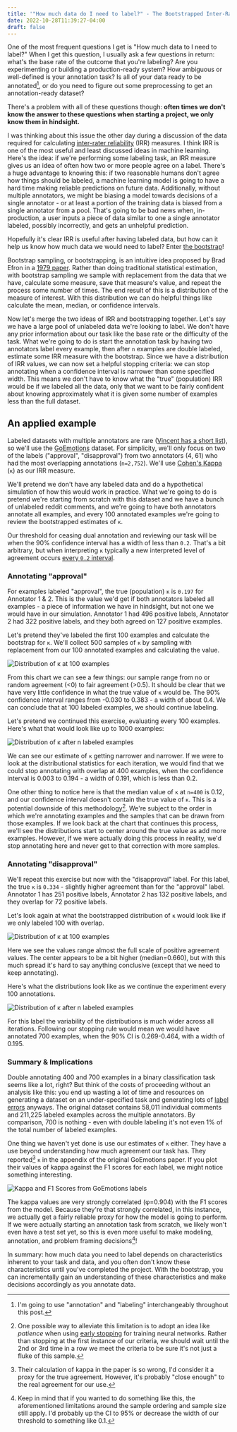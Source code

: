 ```yaml
---
title: '"How much data do I need to label?" - The Bootstrapped Inter-Rater Reliability Answer'
date: 2022-10-28T11:39:27-04:00
draft: false
---
```

<meta name="twitter:card" content="summary">
<meta name="twitter:site" content="@pmbaumgartner">
<meta name="twitter:creator" content="@pmbaumgartner">
<meta name="twitter:title" content='"How much data do I need to label?"'>
<meta name="twitter:description" content="Let's do the bootstrap and find out!">
<meta name="twitter:image" content="https://i.ibb.co/0rNMYXV/facesweird.png">

One of the most frequent questions I get is "How much data to I need to label?" When I get this question, I usually ask a few questions in return: what's the base rate of the outcome that you're labeling? Are you experimenting or building a production-ready system? How ambiguous or well-defined is your annotation task? Is all of your data ready to be annotated[^1], or do you need to figure out some preprocessing to get an annotation-ready dataset?

There's a problem with all of these questions though: **often times we don't know the answer to these questions when starting a project, we only know them in hindsight.**

I was thinking about this issue the other day during a discussion of the data required for calculating [inter-rater reliability](https://en.wikipedia.org/wiki/Inter-rater_reliability) (IRR) measures. I think IRR is one of the most useful and least discussed ideas in machine learning. Here's the idea: if we're performing some labeling task, an IRR measure gives us an idea of often how two or more people agree on a label. There's a huge advantage to knowing this: if two reasonable humans don't agree how things should be labeled, a machine learning model is going to have a hard time making reliable predictions on future data. Additionally, without multiple annotators, we might be biasing a model towards decisions of a single annotator - or at least a portion of the training data is biased from a single annotator from a pool. That's going to be bad news when, in-production, a user inputs a piece of data similar to one a single annotator labeled, possibly incorrectly, and gets an unhelpful prediction.

Hopefully it's clear IRR is useful after having labeled data, but how can it help us know how much data we would need to label? Enter [the bootstrap](https://en.wikipedia.org/wiki/Bootstrapping_(statistics))!

Bootstrap sampling, or bootstrapping, is an intuitive idea proposed by Brad Efron in a [1979 paper](https://projecteuclid.org/journals/annals-of-statistics/volume-7/issue-1/Bootstrap-Methods-Another-Look-at-the-Jackknife/10.1214/aos/1176344552.full). Rather than doing traditional statistical estimation, with bootstrap sampling we sample with replacement from the data that we have, calculate some measure, save that measure's value, and repeat the process some number of times. The end result of this is a distribution of the measure of interest. With this distribution we can do helpful things like calculate the mean, median, or confidence intervals.

Now let's merge the two ideas of IRR and bootstrapping together. Let's say we have a large pool of unlabeled data we're looking to label. We don't have any prior information about our task like the base rate or the difficulty of the task. What we're going to do is start the annotation task by having two annotators label every example, then after `n` examples are double labeled, estimate some IRR measure with the bootstrap. Since we have a distribution of IRR values, we can now set a helpful stopping criteria: we can stop annotating when a confidence interval is narrower than some specified width. This means we don't have to know what the "true" (population) IRR would be if we labeled all the data, only that we want to be fairly confident about knowing approximately what it is given some number of examples less than the full dataset.

## An applied example

Labeled datasets with multiple annotators are rare ([Vincent has a short list](https://koaning.io/til/2022-10-07-annotation-datasets/)), so we'll use the [GoEmotions](https://arxiv.org/abs/2005.00547) dataset. For simplicity, we'll only focus on two of the labels ("approval", "disapproval") from two annotators (4, 61) who had the most overlapping annotations (`n=2,752`). We'll use [Cohen's Kappa](https://en.wikipedia.org/wiki/Cohen%27s_kappa) (`κ`) as our IRR measure.

We'll pretend we don't have any labeled data and do a hypothetical simulation of how this would work in practice. What we're going to do is pretend we're starting from scratch with this dataset and we have a bunch of unlabeled reddit comments, and we're going to have both annotators annotate all examples, and every 100 annotated examples we're going to review the bootstrapped estimates of `κ`.

Our threshold for ceasing dual annotation and reviewing our task will be when the 90% confidence interval has a width of less than `0.2`. That's a bit arbitrary, but when interpreting `κ` typically a new interpreted level of agreement occurs [every `0.2` interval](https://www.statology.org/cohens-kappa-statistic/).

### Annotating "approval"

For examples labeled "approval", the true (population) `κ` is `0.197` for Annotator 1 & 2. This is the value we'd get if both annotators labeled all examples - a piece of information we have in hindsight, but not one we would have in our simulation. Annotator 1 had 496 positive labels, Annotator 2 had 322 positive labels, and they both agreed on 127 positive examples.

Let's pretend they've labeled the first 100 examples and calculate the bootstrap for `κ`. We'll collect 500 samples of `κ` by sampling with replacement from our 100 annotated examples and calculating the value.

![Distribution of κ at 100 examples](approval100.svg)

From this chart we can see a few things: our sample range from no or random agreement (<0) to fair agreement (>0.5). It should be clear that we have very little confidence in what the true value of `κ` would be. The 90% confidence interval ranges from -0.030 to 0.383 - a width of about 0.4. We can conclude that at 100 labeled examples, we should continue labeling.

Let's pretend we continued this exercise, evaluating every 100 examples. Here's what that would look like up to 1000 examples:

![Distribution of κ after n labeled examples](approval-all.svg)

We can see our estimate of `κ` getting narrower and narrower. If we were to look at the distributional statistics for each iteration, we would find that we could stop annotating with overlap at 400 examples, when the confidence interval is 0.003 to 0.194 - a width of 0.191, which is less than 0.2. 

One other thing to notice here is that the median value of `κ` at `n=400` is 0.12, and our confidence interval doesn't contain the true value of `κ`. This is a potential downside of this methodology[^3]. We're subject to the order in which we're annotating examples and the samples that can be drawn from those examples. If we look back at the chart that continues this process, we'll see the distributions start to center around the true value as add more examples. However, if we were actually doing this process in reality, we'd stop annotating here and never get to that correction with more samples.

### Annotating "disapproval"

We'll repeat this exercise but now with the "disapproval" label. For this label, the true `κ` is `0.334` - slightly higher agreement than for the "approval" label. Annotator 1 has 251 positive labels, Annotator 2 has 132 positive labels, and they overlap for 72 positive labels.

Let's look again at what the bootstrapped distribution of `κ` would look like if we only labeled 100 with overlap.

![Distribution of κ at 100 examples](disapproval100.svg)

Here we see the values range almost the full scale of positive agreement values. The center appears to be a bit higher (median=0.660), but with this much spread it's hard to say anything conclusive (except that we need to keep annotating).

Here's what the distributions look like as we continue the experiment every 100 annotations.

![Distribution of κ after n labeled examples](disapproval-all.svg)

For this label the variability of the distributions is much wider across all iterations. Following our stopping rule would mean we would have annotated 700 examples, when the 90% CI is 0.269-0.464, with a width of 0.195.

### Summary & Implications

Double annotating 400 and 700 examples in a binary classification task seems like a lot, right? But think of the costs of proceeding without an analysis like this: you end up wasting a lot of time and resources on generating a dataset on an under-specified task and generating lots of [label errors](https://www.surgehq.ai/blog/30-percent-of-googles-reddit-emotions-dataset-is-mislabeled) anyways. The original dataset contains 58,011 individual comments and 211,225 labeled examples across the multiple annotators. By comparison, 700 is nothing - even with double labeling it's not even 1% of the total number of labeled examples.

One thing we haven't yet done is use our estimates of `κ` either. They have a use beyond understanding how much agreement our task has. They reported[^2] `κ` in the appendix of the original GoEmotions paper. If you plot their values of kappa against the F1 scores for each label, we might notice something interesting.

![Kappa and F1 Scores from GoEmotions labels](kappaf1.svg)

The kappa values are very strongly correlated (φ=0.904) with the F1 scores from the model. Because they're that strongly correlated, in this instance, we actually get a fairly reliable proxy for how the model is going to perform. If we were actually starting an annotation task from scratch, we likely won't even have a test set yet, so this is even more useful to make modeling, annotation, and problem framing decisions[^4]!

In summary: how much data you need to label depends on characteristics inherent to your task and data, and you often don't know these characteristics until you've completed the project. With the bootstrap, you can incrementally gain an understanding of these characteristics and make decisions accordingly as you annotate data. 


[^1]: I'm going to use "annotation" and "labeling" interchangeably throughout this post.
[^2]: Their calculation of kappa in the paper is so wrong, I'd consider it a proxy for the true agreement. However, it's probably "close enough" to the real agreement for our use.
[^3]: One possible way to alleviate this limitation is to adopt an idea like _patience_ when using [early stopping](https://machinelearningmastery.com/how-to-stop-training-deep-neural-networks-at-the-right-time-using-early-stopping/) for training neural networks. Rather than stopping at the first instance of our criteria, we should wait until the 2nd or 3rd time in a row we meet the criteria to be sure it's not just a fluke of this sample.
[^4]: Keep in mind that if you wanted to do something like this, the aforementioned limitations around the sample ordering and sample size still apply. I'd probably up the CI to 95% or decrease the width of our threshold to something like 0.1.